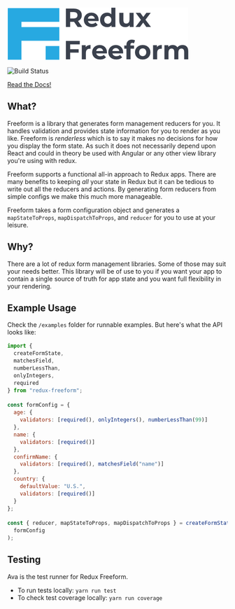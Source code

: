 ![header](/images/freeform-banner-small.png)

![Build Status](https://github.com/CityBaseInc/redux-freeform/actions/workflows/test.yml/badge.svg)

[Read the Docs!](https://citybaseinc.github.io/redux-freeform)

## What?

Freeform is a library that generates form management reducers for you. It handles validation and provides state information for you to render as you like. Freeform is _renderless_ which is to say
it makes no decisions for how you display the form state. As such it does not necessarily depend upon
React and could in theory be used with Angular or any other view library you're using with redux.

Freeform supports a functional all-in approach to Redux apps. There are many benefits to keeping _all_ your state in Redux
but it can be tedious to write out all the reducers and actions. By generating form reducers from simple configs we make
this much more manageable.

Freeform takes a form configuration object and generates a `mapStateToProps`, `mapDispatchToProps`,
and `reducer` for you to use at your leisure.

## Why?

There are a lot of redux form management libraries. Some of those may suit your needs better. This library
will be of use to you if you want your app to contain a single source of truth for app state and
you want full flexibility in your rendering.

## Example Usage

Check the `/examples` folder for runnable examples. But here's what the API looks like:

```javascript
import {
  createFormState,
  matchesField,
  numberLessThan,
  onlyIntegers,
  required
} from "redux-freeform";

const formConfig = {
  age: {
    validators: [required(), onlyIntegers(), numberLessThan(99)]
  },
  name: {
    validators: [required()]
  },
  confirmName: {
    validators: [required(), matchesField("name")]
  },
  country: {
    defaultValue: "U.S.",
    validators: [required()]
  }
};

const { reducer, mapStateToProps, mapDispatchToProps } = createFormState(
  formConfig
);
```

## Testing

Ava is the test runner for Redux Freeform. 

- To run tests locally: `yarn run test`
- To check test coverage locally: `yarn run coverage`